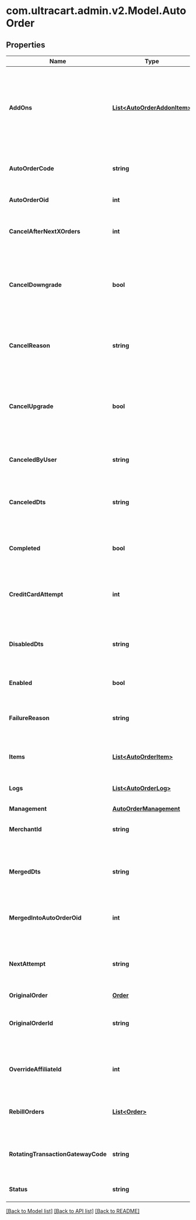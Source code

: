 
# com.ultracart.admin.v2.Model.AutoOrder

## Properties

Name | Type | Description | Notes
------------ | ------------- | ------------- | -------------
**AddOns** | [**List&lt;AutoOrderAddonItem&gt;**](AutoOrderAddonItem.md) | Array of addon objects instructing which items to add to auto order and how many times they should be added. | [optional] 
**AutoOrderCode** | **string** | Unique code assigned to this auto order | [optional] 
**AutoOrderOid** | **int** | Auto order object identifier | [optional] 
**CancelAfterNextXOrders** | **int** | Cancel this auto order after X additional rebills | [optional] 
**CancelDowngrade** | **bool** | True if the auto order was canceled because the customer purchased a downgrade item | [optional] 
**CancelReason** | **string** | The reason this auto order was canceled by either merchant or customer | [optional] 
**CancelUpgrade** | **bool** | True if the auto order was canceled because the customer purchased an upgrade item | [optional] 
**CanceledByUser** | **string** | The user that canceled the auto order | [optional] 
**CanceledDts** | **string** | The date/time that the auto order was canceled | [optional] 
**Completed** | **bool** | True if the auto order ran successfully to completion | [optional] 
**CreditCardAttempt** | **int** | The number of credit card attempts that have taken place | [optional] 
**DisabledDts** | **string** | The date/time the auto order was disabled due to failed rebills | [optional] 
**Enabled** | **bool** | True if this auto order is enabled | [optional] 
**FailureReason** | **string** | The reason this auto order failed during the last rebill attempt | [optional] 
**Items** | [**List&lt;AutoOrderItem&gt;**](AutoOrderItem.md) | The items that are setup to rebill | [optional] 
**Logs** | [**List&lt;AutoOrderLog&gt;**](AutoOrderLog.md) | Logs associated with this auto order | [optional] 
**Management** | [**AutoOrderManagement**](AutoOrderManagement.md) |  | [optional] 
**MerchantId** | **string** | UltraCart merchant ID owning this order | [optional] 
**MergedDts** | **string** | The date/time the auto order was merged into another auto order | [optional] 
**MergedIntoAutoOrderOid** | **int** | The auto order that this auto order was merged into | [optional] 
**NextAttempt** | **string** | The next time that the auto order will be attempted for processing | [optional] 
**OriginalOrder** | [**Order**](Order.md) |  | [optional] 
**OriginalOrderId** | **string** | The original order id that this auto order is associated with. | [optional] 
**OverrideAffiliateId** | **int** | Override the affiliate id given credit for rebills of this auto order | [optional] 
**RebillOrders** | [**List&lt;Order&gt;**](Order.md) | Rebill orders that have taken place on this auto order | [optional] 
**RotatingTransactionGatewayCode** | **string** | The RTG code associated with this order for future rebills | [optional] 
**Status** | **string** | The status of the auto order | [optional] 

[[Back to Model list]](../README.md#documentation-for-models)
[[Back to API list]](../README.md#documentation-for-api-endpoints)
[[Back to README]](../README.md)

